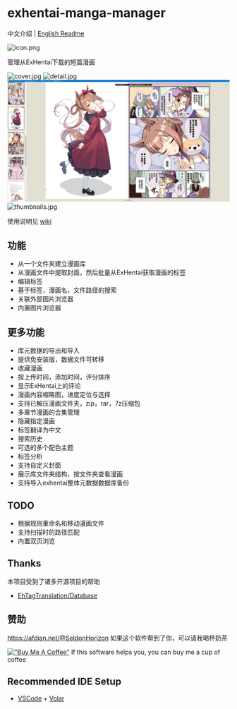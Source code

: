 # exhentai-manga-manager

中文介绍 | [English Readme](https://github.com/SchneeHertz/exhentai-manga-manager/blob/master/README_EN.md)

<img src="https://raw.githubusercontent.com/SchneeHertz/exhentai-manga-manager/master/public/icon.png" alt="icon.png" width="256"/>

管理从ExHentai下载的短篇漫画

![cover.jpg](https://raw.githubusercontent.com/SchneeHertz/exhentai-manga-manager/master/screenshots/cover.jpg)
![detail.jpg](https://raw.githubusercontent.com/SchneeHertz/exhentai-manga-manager/master/screenshots/detail.jpg)
![viewer.jpg](https://raw.githubusercontent.com/SchneeHertz/exhentai-manga-manager/master/screenshots/viewer.jpg)
![thumbnails.jpg](https://raw.githubusercontent.com/SchneeHertz/exhentai-manga-manager/master/screenshots/thumbnails.jpg)

使用说明见 [wiki](https://github.com/SchneeHertz/exhentai-manga-manager/wiki/中文说明)

## 功能
- 从一个文件夹建立漫画库
- 从漫画文件中提取封面，然后批量从ExHentai获取漫画的标签
- 编辑标签
- 基于标签，漫画名，文件路径的搜索
- 关联外部图片浏览器
- 内置图片浏览器

## 更多功能
- 库元数据的导出和导入
- 提供免安装版，数据文件可转移
- 收藏漫画
- 按上传时间，添加时间，评分排序
- 显示ExHentai上的评论
- 漫画内容缩略图，进度定位与选择
- 支持已解压漫画文件夹，zip，rar，7z压缩包
- 多章节漫画的合集管理
- 隐藏指定漫画
- 标签翻译为中文
- 搜索历史
- 可选的多个配色主题
- 标签分析
- 支持自定义封面
- 展示库文件夹结构，按文件夹查看漫画
- 支持导入exhentai整体元数据数据库备份

## TODO
- 根据规则重命名和移动漫画文件
- 支持扫描时的路径匹配
- 内置双页浏览

## Thanks
本项目受到了诸多开源项目的帮助

- [EhTagTranslation/Database](https://github.com/EhTagTranslation/Database)


## 赞助
https://afdian.net/@SeldonHorizon
如果这个软件帮到了你，可以请我喝杯奶茶

[!["Buy Me A Coffee"](https://www.buymeacoffee.com/assets/img/custom_images/orange_img.png)](https://www.buymeacoffee.com/schneehertz)
If this software helps you, you can buy me a cup of coffee


## Recommended IDE Setup

- [VSCode](https://code.visualstudio.com/) + [Volar](https://marketplace.visualstudio.com/items?itemName=johnsoncodehk.volar)

